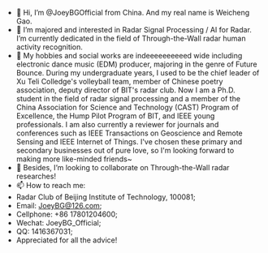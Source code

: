 - 👋 Hi, I’m @JoeyBGOfficial from China. And my real name is Weicheng Gao.
- 👀 I’m majored and interested in Radar Signal Processing / AI for Radar. I’m currently dedicated in the field of Through-the-Wall radar human activity recognition.
- 🌱 My hobbies and social works are indeeeeeeeeeed wide including electronic dance music (EDM) producer, majoring in the genre of Future Bounce. During my undergraduate years, I used to be the chief leader of Xu Teli Colledge's volleyball team, member of Chinese poetry association, deputy director of BIT's radar club. Now I am a Ph.D. student in the field of radar signal processing and a member of the China Association for Science and Technology (CAST) Program of Excellence, the Hump Pilot Program of BIT, and IEEE young professionals. I am also currently a reviewer for journals and conferences such as IEEE Transactions on Geoscience and Remote Sensing and IEEE Internet of Things. I've chosen these primary and secondary businesses out of pure love, so I'm looking forward to making more like-minded friends~
- 💞️ Besides, I’m looking to collaborate on Through-the-Wall radar researches!
- 📫 How to reach me: 
- Radar Club of Beijing Institute of Technology, 100081;
- Email: JoeyBG@126.com;
- Cellphone: +86 17801204600;
- Wechat: JoeyBG_Official;
- QQ: 1416367031;
- Appreciated for all the advice!

<!---
JoeyBGofficial/JoeyBGofficial is a ✨ special ✨ repository because its `README.md` (this file) appears on your GitHub profile.
You can click the Preview link to take a look at your changes.
--->
